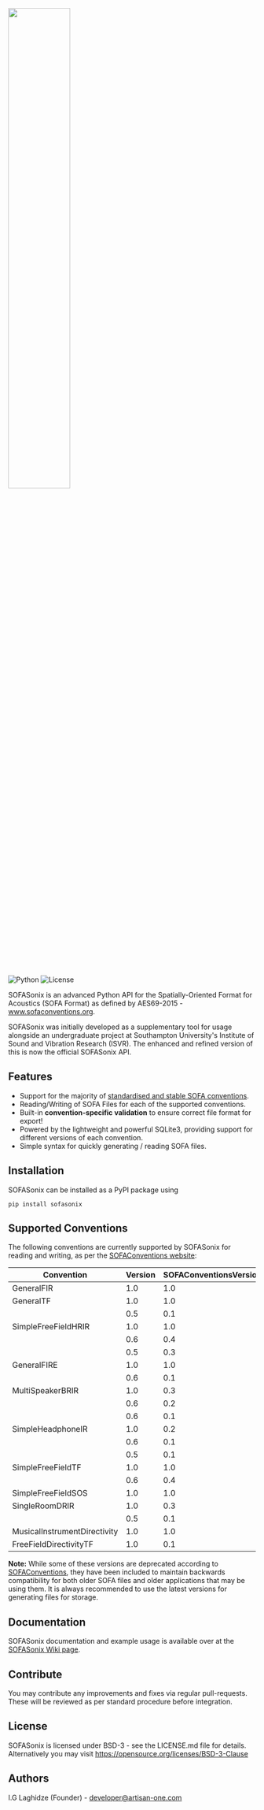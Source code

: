 <img src='https://onebadninja.github.io/sofasonix/images/logo.png' width="50%">

![Python](https://img.shields.io/badge/Python%20Support-2.7%2C%203.4%2C%203.5%2C%203.6%2C%203.7-green.svg)
![License](https://img.shields.io/badge/License-BSD%203-orange.svg)

SOFASonix is an advanced Python API for the Spatially-Oriented Format for Acoustics (SOFA Format) as defined by AES69-2015 - www.sofaconventions.org.

SOFASonix was initially developed as a supplementary tool for usage alongside an undergraduate project at Southampton University's Institute of Sound and Vibration Research (ISVR). The enhanced and refined version of this is now the official SOFASonix API.

## Features

- Support for the majority of [standardised and stable SOFA conventions](#supportedConventions).
- Reading/Writing of SOFA Files for each of the supported conventions.
- Built-in **convention-specific validation** to ensure correct file format for export!
- Powered by the lightweight and powerful SQLite3, providing support for different versions of each convention.
- Simple syntax for quickly generating / reading SOFA files.

## Installation

SOFASonix can be installed as a PyPI package using

```
pip install sofasonix
```

## Supported Conventions

<span id="supportedConventions">The following</span> conventions are currently supported by SOFASonix for reading and writing, as per the [SOFAConventions website](https://www.sofaconventions.org/mediawiki/index.php/SOFA_conventions):

|Convention|Version|SOFAConventionsVersion|
|---|---|---|
|GeneralFIR|1.0|1.0|
|GeneralTF|1.0|1.0|
||0.5|0.1|
|SimpleFreeFieldHRIR|1.0|1.0|
||0.6|0.4|
||0.5|0.3|
|GeneralFIRE|1.0|1.0|
||0.6|0.1|
|MultiSpeakerBRIR|1.0|0.3|
||0.6|0.2|
||0.6|0.1|
|SimpleHeadphoneIR|1.0|0.2|
||0.6|0.1|
||0.5|0.1|
|SimpleFreeFieldTF|1.0|1.0|
||0.6|0.4|
|SimpleFreeFieldSOS|1.0|1.0|
|SingleRoomDRIR|1.0|0.3|
||0.5|0.1|
|MusicalInstrumentDirectivity|1.0|1.0|
|FreeFieldDirectivityTF|1.0|0.1|

**Note:** While some of these versions are deprecated according to [SOFAConventions](http://www.sofaconventions.org), they have been included to maintain backwards compatibility for both older SOFA files and older applications that may be using them. It is always recommended to use the latest versions for generating files for storage.

## Documentation
SOFASonix documentation and example usage is available over at the [SOFASonix Wiki page](https://github.com/OneBadNinja/SOFASonix/wiki).

## Contribute
You may contribute any improvements and fixes via regular pull-requests. These will be reviewed as per standard procedure before integration.

## License
SOFASonix is licensed under BSD-3 - see the LICENSE.md file for details. Alternatively you may visit https://opensource.org/licenses/BSD-3-Clause

## Authors
I.G Laghidze (Founder) - developer@artisan-one.com

